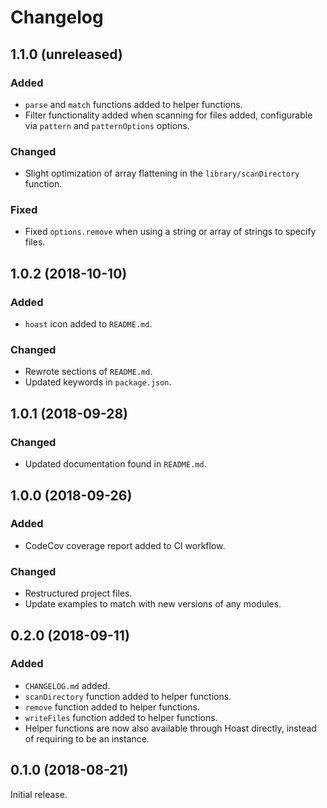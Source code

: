 # Changelog

## 1.1.0 (unreleased)
### Added
- `parse` and `match` functions added to helper functions.
- Filter functionality added when scanning for files added, configurable via `pattern` and `patternOptions` options.
### Changed
- Slight optimization of array flattening in the `library/scanDirectory` function.
### Fixed
- Fixed `options.remove` when using a string or array of strings to specify files.

## 1.0.2 (2018-10-10)
### Added
- `hoast` icon added to `README.md`.
### Changed
- Rewrote sections of `README.md`.
- Updated keywords in `package.json`.

## 1.0.1 (2018-09-28)
### Changed
- Updated documentation found in `README.md`.

## 1.0.0 (2018-09-26)
### Added
- CodeCov coverage report added to CI workflow.
### Changed
- Restructured project files.
- Update examples to match with new versions of any modules.

## 0.2.0 (2018-09-11)
### Added
- `CHANGELOG.md` added.
- `scanDirectory` function added to helper functions.
- `remove` function added to helper functions.
- `writeFiles` function added to helper functions.
- Helper functions are now also available through Hoast directly, instead of requiring to be an instance.

## 0.1.0 (2018-08-21)
Initial release.